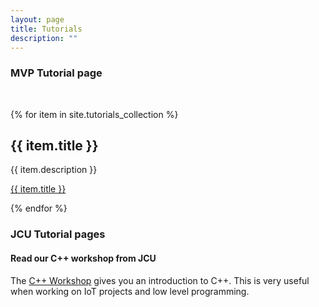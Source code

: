 ```yaml
---
layout: page
title: Tutorials
description: ""
---
```


### MVP Tutorial page
<br>


{% for item in site.tutorials_collection %}
  <h2>{{ item.title }}</h2>
  <p>{{ item.description }}</p>
  <p><a href="{{ item.url }}">{{ item.title }}</a></p>
{% endfor %}

### JCU Tutorial pages

<h4>Read our C++ workshop from JCU</h4>
<p>The <a href="{{ site.baseurl }}/cplusplusworkshop.html">C++ Workshop</a> gives you an introduction to C++. This is very useful when working on IoT projects and low level programming.
</p>
